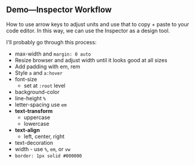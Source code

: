 ## Demo—Inspector Workflow
How to use arrow keys to adjust units and use that to copy + paste to your code editor. In this way, we can use the Inspector as a design tool.

I'll probably go through this process:
- max-width and `margin: 0 auto`
- Resize browser and adjust width until it looks good at all sizes
- Add padding with em, rem
- Style `a` and `a:hover`
- font-size
	- set at `:root` level
- background-color
- line-height `%`
- letter-spacing use `em`
- **text-transform**
	- uppercase
	- lowercase
- **text-align**
	- left, center, right
- text-decoration
- width - use `%`, `em`, or `vw`
- `border: 1px solid #000000`